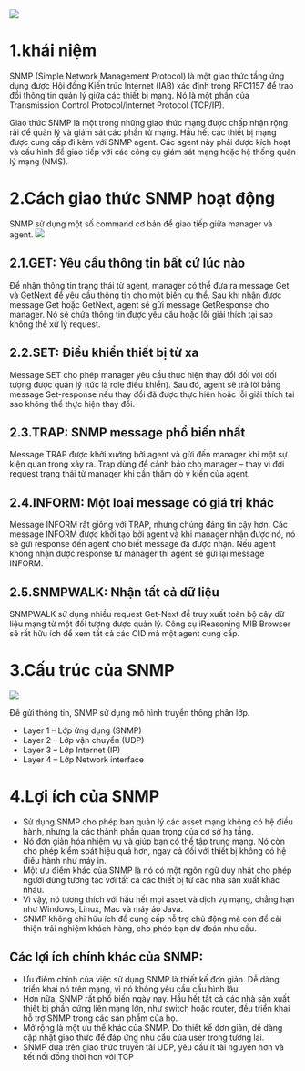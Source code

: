 <img src="https://vietnix.vn/wp-content/uploads/2021/06/snmp-la-gi.webp">

# 1.khái niệm
SNMP (Simple Network Management Protocol) là một giao thức tầng ứng dụng được Hội đồng Kiến trúc Internet (IAB) xác định trong RFC1157 để trao đổi thông tin quản lý giữa các thiết bị mạng. Nó là một phần của Transmission Control Protocol/Internet Protocol (TCP/IP).

Giao thức SNMP là một trong những giao thức mạng được chấp nhận rộng rãi để quản lý và giám sát các phần tử mạng. Hầu hết các thiết bị mạng được cung cấp đi kèm với SNMP agent. Các agent này phải được kích hoạt và cấu hình để giao tiếp với các công cụ giám sát mạng hoặc hệ thống quản lý mạng (NMS).


# 2.Cách giao thức SNMP hoạt động
SNMP sử dụng một số command cơ bản để giao tiếp giữa manager và agent.
<img src="https://vietnix.vn/wp-content/uploads/2021/06/giao-thuc-snmp.webp">

## 2.1.GET: Yêu cầu thông tin bất cứ lúc nào
Để nhận thông tin trạng thái từ agent, manager có thể đưa ra message Get và GetNext để yêu cầu thông tin cho một biến cụ thể. Sau khi nhận được message Get hoặc GetNext, agent sẽ gửi message GetResponse cho manager. Nó sẽ chứa thông tin được yêu cầu hoặc lỗi giải thích tại sao không thể xử lý request.
## 2.2.SET: Điều khiển thiết bị từ xa 
Message SET cho phép manager yêu cầu thực hiện thay đổi đối với đối tượng được quản lý (tức là rơle điều khiển). Sau đó, agent sẽ trả lời bằng message Set-response nếu thay đổi đã được thực hiện hoặc lỗi giải thích tại sao không thể thực hiện thay đổi.
## 2.3.TRAP: SNMP message phổ biến nhất
Message TRAP được khởi xướng bởi agent và gửi đến manager khi một sự kiện quan trọng xảy ra. Trap dùng để cảnh báo cho manager – thay vì đợi request trạng thái từ manager khi cần thăm dò ý kiến ​​của agent.
## 2.4.INFORM: Một loại message có giá trị khác
Message INFORM rất giống với TRAP, nhưng chúng đáng tin cậy hơn. Các message INFORM được khởi tạo bởi agent và khi manager nhận được nó, nó sẽ gửi response đến agent cho biết message đã được nhận. Nếu agent không nhận được response từ manager thì agent sẽ gửi lại message INFORM.
## 2.5.SNMPWALK: Nhận tất cả dữ liệu
SNMPWALK sử dụng nhiều request Get-Next để truy xuất toàn bộ cây dữ liệu mạng từ một đối tượng được quản lý. Công cụ iReasoning MIB Browser sẽ rất hữu ích để xem tất cả các OID mà một agent cung cấp.
# 3.Cấu trúc của SNMP
<img src="https://vietnix.vn/wp-content/uploads/2021/06/snmp-port.webp">

Để gửi thông tin, SNMP sử dụng mô hình truyền thông phân lớp.
- Layer 1 – Lớp ứng dụng (SNMP)
- Layer 2 – Lớp vận chuyển (UDP)
- Layer 3 – Lớp Internet (IP)
- Layer 4 – Lớp Network interface
# 4.Lợi ích của SNMP
- Sử dụng SNMP cho phép bạn quản lý các asset mạng không có hệ điều hành, nhưng là các thành phần quan trọng của cơ sở hạ tầng. 
- Nó đơn giản hóa nhiệm vụ và giúp bạn có thể tập trung mạng. Nó còn cho phép kiểm soát hiệu quả hơn, ngay cả đối với thiết bị không có hệ điều hành như máy in.
- Một ưu điểm khác của SNMP là nó có một ngôn ngữ duy nhất cho phép người dùng tương tác với tất cả các thiết bị từ các nhà sản xuất khác nhau.
- Vì vậy, nó tương thích với hầu hết mọi asset và dịch vụ mạng, chẳng hạn như Windows, Linux, Mac và máy ảo Java.
- SNMP không chỉ hữu ích để cung cấp hỗ trợ chủ động mà còn để cải thiện trải nghiệm khách hàng, cho phép bạn dự đoán nhu cầu.
## Các lợi ích chính khác của SNMP:
- Ưu điểm chính của việc sử dụng SNMP là thiết kế đơn giản. Dễ dàng triển khai nó trên mạng, vì nó không yêu cầu cấu hình lâu.
- Hơn nữa, SNMP rất phổ biến ngày nay. Hầu hết tất cả các nhà sản xuất thiết bị phần cứng liên mạng lớn, như switch hoặc router, đều triển khai hỗ trợ SNMP trong các sản phẩm của họ.
- Mở rộng là một ưu thế khác của SNMP. Do thiết kế đơn giản, dễ dàng cập nhật giao thức để đáp ứng nhu cầu của user trong tương lai.
- SNMP dựa trên giao thức truyền tải UDP, yêu cầu ít tài nguyên hơn và kết nối đồng thời hơn với TCP

